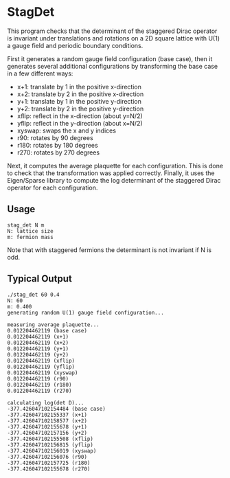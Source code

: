 # StagDet

This program checks that the determinant of the staggered Dirac operator is
invariant under translations and rotations on a 2D square lattice with U(1) a
gauge field and periodic boundary conditions.

First it generates a random gauge field configuration (base case), then it
generates several additional configurations by transforming the base case in a
few different ways:

- x+1: translate by 1 in the positive x-direction
- x+2: translate by 2 in the positive x-direction
- y+1: translate by 1 in the positive y-direction
- y+2: translate by 2 in the positive y-direction
- xflip: reflect in the x-direction (about y=N/2)
- yflip: reflect in the y-direction (about x=N/2)
- xyswap: swaps the x and y indices
- r90: rotates by 90 degrees
- r180: rotates by 180 degrees
- r270: rotates by 270 degrees

Next, it computes the average plaquette for each configuration. This is done to
check that the transformation was applied correctly. Finally, it uses the
Eigen/Sparse library to compute the log determinant of the staggered Dirac
operator for each configuration.

## Usage

    stag_det N m
    N: lattice size
    m: fermion mass

Note that with staggered fermions the determinant is not invariant if N is odd.

## Typical Output

    ./stag_det 60 0.4
    N: 60
    m: 0.400
    generating random U(1) gauge field configuration...

    measuring average plaquette...
    0.012204462119 (base case)
    0.012204462119 (x+1)
    0.012204462119 (x+2)
    0.012204462119 (y+1)
    0.012204462119 (y+2)
    0.012204462119 (xflip)
    0.012204462119 (yflip)
    0.012204462119 (xyswap)
    0.012204462119 (r90)
    0.012204462119 (r180)
    0.012204462119 (r270)

    calculating log(det D)...
    -377.426047102154484 (base case)
    -377.426047102155337 (x+1)
    -377.426047102158577 (x+2)
    -377.426047102155678 (y+1)
    -377.426047102157156 (y+2)
    -377.426047102155508 (xflip)
    -377.426047102156815 (yflip)
    -377.426047102156019 (xyswap)
    -377.426047102156076 (r90)
    -377.426047102157725 (r180)
    -377.426047102155678 (r270)
